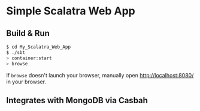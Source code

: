 # Simple Scalatra Web App #

## Build & Run ##

```sh
$ cd My_Scalatra_Web_App
$ ./sbt
> container:start
> browse
```

If `browse` doesn't launch your browser, manually open [http://localhost:8080/](http://localhost:8080/) in your browser.

## Integrates with MongoDB via Casbah
